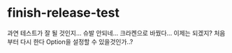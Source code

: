# finish-release-test

과연 테스트가 잘 될 것인지...
슈발 안되네...
크라켄으로 바꿨다... 이제는 되겠지?
처음부터 다시 한다
Option을 설정할 수 있을것인가..?
